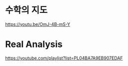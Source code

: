 # 수학의 지도

https://youtu.be/OmJ-4B-mS-Y

# Real Analysis 

https://youtube.com/playlist?list=PL04BA7A9EB907EDAF